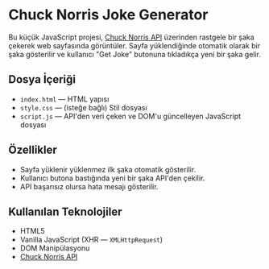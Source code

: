 # Chuck Norris Joke Generator

Bu küçük JavaScript projesi, [Chuck Norris API](https://api.chucknorris.io) üzerinden rastgele bir şaka çekerek web sayfasında görüntüler. Sayfa yüklendiğinde otomatik olarak bir şaka gösterilir ve kullanıcı "Get Joke" butonuna tıkladıkça yeni bir şaka gelir.

##  Dosya İçeriği

- `index.html` — HTML yapısı
- `style.css` — (isteğe bağlı) Stil dosyası
- `script.js` — API'den veri çeken ve DOM'u güncelleyen JavaScript dosyası

##  Özellikler

- Sayfa yüklenir yüklenmez ilk şaka otomatik gösterilir.
- Kullanıcı butona bastığında yeni bir şaka API'den çekilir.
- API başarısız olursa hata mesajı gösterilir.

##  Kullanılan Teknolojiler

- HTML5
- Vanilla JavaScript (XHR — `XMLHttpRequest`)
- DOM Manipülasyonu
- [Chuck Norris API](https://api.chucknorris.io)
